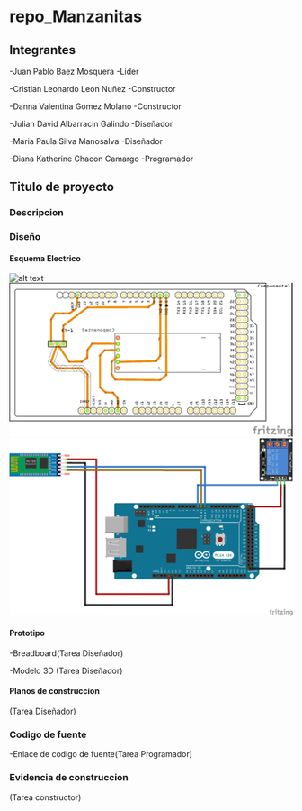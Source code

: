 # repo_Manzanitas


## Integrantes

-Juan Pablo Baez Mosquera -Lider

-Cristian Leonardo Leon Nuñez -Constructor

-Danna Valentina Gomez Molano -Constructor

-Julian David Albarracin Galindo -Diseñador

-Maria Paula Silva Manosalva -Diseñador

-Diana Katherine Chacon Camargo -Programador


## Titulo de proyecto

### Descripcion

### Diseño


#### Esquema Electrico

![alt text](https://github.com/colegio-seminario-diocesano-de-duitama/repo_Manzanitas/blob/master/Untitled%20Sketch_esquem%C3%A1tico1.jpg)
![alt text](https://github.com/MPaula06Silva/repo_Manzanitas/blob/master/correccion.%20dannanumero2_pcb.jpg)
![alt text](https://github.com/MPaula06Silva/repo_Manzanitas/blob/master/PROTO.jpg)

#### Prototipo

-Breadboard(Tarea Diseñador)

-Modelo 3D (Tarea Diseñador)

#### Planos de construccion

(Tarea Diseñador)


### Codigo de fuente

-Enlace de codigo de fuente(Tarea Programador)

### Evidencia de construccion

(Tarea constructor)


